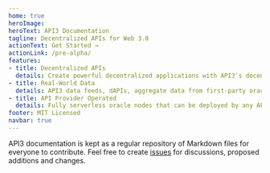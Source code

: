 ```yaml
---
home: true
heroImage: 
heroText: API3 Documentation
tagline: Decentralized APIs for Web 3.0
actionText: Get Started →
actionLink: /pre-alpha/
features:
- title: Decentralized APIs
  details: Create powerful decentralized applications with API3's decentrally governed and quantifiably secure data feeds.
- title: Real-World Data
  details: API3 data feeds, dAPIs, aggregate data from first-party oracles, operated by some of the world’ premier API providers.
- title: API Provider Operated
  details: Fully serverless oracle nodes that can be deployed by any API provider for free, and requires minimal day-to-day management.
footer: MIT Licensed
navbar: true
---
```


API3 documentation is kept as a regular repository of Markdown files for everyone to contribute. Feel free to create [issues](https://github.com/api3dao/api3-docs/issues) for discussions, proposed additions and changes.

